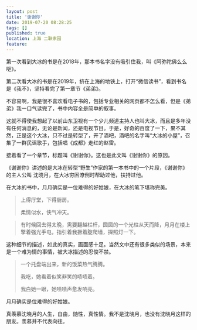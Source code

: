 ```yaml
---
layout: post
title: '谢谢你'
date: 2019-07-20 08:28:25
tags: []
published: true
location: 上海 二联家园
feature: 
---
```

第一次看到大冰的书是在2018年，那本书名字没有吸引住我，叫《阿弥陀佛么么哒》。

第二次看大冰的书是在2019年，挤在上海的地铁上，打开“微信读书”，看到书名是《我不》，坚持看完了第一章节《弟弟》。

不容易啊，我是很不喜欢看电子书的，包括专业相关的网页都不怎么看，但是《弟弟》我一口气读完了，书中内容全是简单的叙事。

这就不得使我想起了以前山东卫视有一个少儿频道主持人也叫大冰，而且是多年没有任何消息的，无论是新闻，还是电视节目。于是，好奇的百度了一下，果不其然，正是这个大冰，只不过是转型了，开了酒吧，酒吧的名字叫“大冰的小屋”，召集了一群民谣歌手，包括唱《成都》走红的赵雷。

接着看了一个章节，标题叫《谢谢你》。这也是此文叫《谢谢你》的原因。

《谢谢你》讲述的是大冰在转型“野生”作家的第一本书中的一个片段，《谢谢你》的主人公叫 沈晓月，在大冰穷困潦倒时帮助过他，扶持过他。

在大冰的书中，月月确实是一位难得的好姑娘，在大冰的笔下堪称完美。
>
>  上得厅堂，下得厨房。
>  
>	 柔情似水，侠气冲天。
	 
> 有时候回去得太晚，需要翻越栏杆，圆圆的一个光柱从天而降，月月在楼上擎着强光手电，指引着我撅着腚爬墙，探照灯一下。
 
这种细节的描述，如此的真实，画面感十足。当然文中还有很多类似的场景，本来是一个难为情的事情，被大冰描述的忍俊不禁。
 > 一个托盘端出来，新的饭菜热气腾腾。
 > 
 > 我吃，她看着似笑非笑的啧啧着。
 > 
 > 我白她一眼，她啧啧声愈发响亮。
 > 



月月确实是位难得的好姑娘。

真羡慕沈晓月的人生，自由，随性，真性情。我不是沈晓月，也没有沈晓月这样的朋友。羡慕并不代表向往。